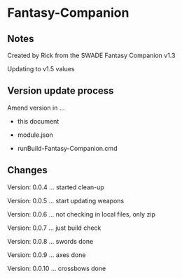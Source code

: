 # Fantasy-Companion

## Notes

Created by Rick from the SWADE Fantasy Companion v1.3

Updating to v1.5 values

## Version update process

Amend version in ...

* this document

* module.json

* runBuild-Fantasy-Companion.cmd

## Changes

Version: 0.0.4  ... started clean-up
  
Version: 0.0.5  ... start updating weapons
  
Version: 0.0.6  ... not checking in local files, only zip
  
Version: 0.0.7  ... just build check
  
Version: 0.0.8  ... swords done
  
Version: 0.0.9  ... axes done

Version: 0.0.10 ... crossbows done
